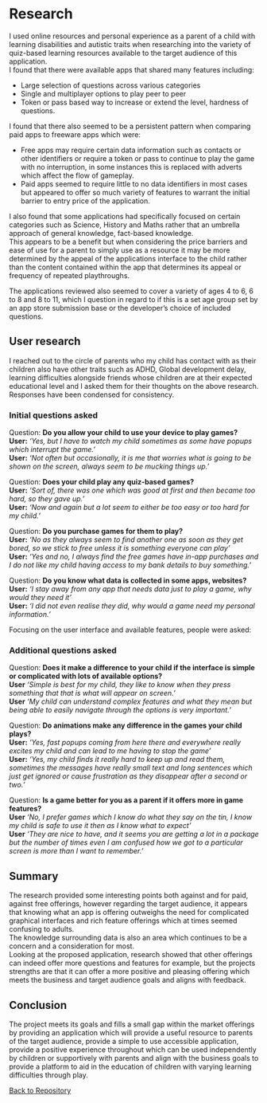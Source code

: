 # Research
I used online resources and personal experience as a parent of a child with learning disabilities and autistic traits when researching into the variety of quiz-based learning resources available to the target audience of this application.  
I found that there were available apps that shared many features including:  
- Large selection of questions across various categories
- Single and multiplayer options to play peer to peer
- Token or pass based way to increase or extend the level, hardness of questions.  

I found that there also seemed to be a persistent pattern when comparing paid apps to freeware apps which were:  
- Free apps may require certain data information such as contacts or other identifiers or require a token or pass to continue to play the game with no interruption, in some instances this is replaced with adverts which affect the flow of gameplay.  
- Paid apps seemed to require little to no data identifiers in most cases but appeared to offer so much variety of features to warrant the initial barrier to entry price of the application.  

I also found that some applications had specifically focused on certain categories such as Science, History and Maths rather that an umbrella approach of general knowledge, fact-based knowledge.  
This appears to be a benefit but when considering the price barriers and ease of use for a parent to simply use as a resource it may be more determined by the appeal of the applications interface to the child rather than the content contained within the app that determines its appeal or frequency of repeated playthroughs.  

The applications reviewed also seemed to cover a variety of ages 4 to 6, 6 to 8 and 8 to 11, which I question in regard to if this is a set age group set by an app store submission base or the developer’s choice of included questions.  

## User research
I reached out to the circle of parents who my child has contact with as their children also have other traits such as ADHD, Global development delay, learning difficulties alongside friends whose children are at their expected educational level and I asked them for their thoughts on the above research.  
Responses have been condensed for consistency.  

### Initial questions asked  
Question: **Do you allow your child to use your device to play games?**  
**User:** _‘Yes, but I have to watch my child sometimes as some have popups which interrupt the game.’_  
**User:** _‘Not often but occasionally, it is me that worries what is going to be shown on the screen, always seem to be mucking things up.’_  

Question: **Does your child play any quiz-based games?**  
**User:** _‘Sort of, there was one which was good at first and then became too hard, so they gave up.’_  
**User:** _‘Now and again but a lot seem to either be too easy or too hard for my child.’_  

Question: **Do you purchase games for them to play?**  
**User:** _‘No as they always seem to find another one as soon as they get bored, so we stick to free unless it is something everyone can play’_  
**User:** _‘Yes and no, I always find the free games have in-app purchases and I do not like my child having access to my bank details to buy something.’_  

Question: **Do you know what data is collected in some apps, websites?**  
**User:** _‘I stay away from any app that needs data just to play a game, why would they need it’_  
**User:** _‘I did not even realise they did, why would a game need my personal information.’_  

Focusing on the user interface and available features, people were asked:  

### Additional questions asked  

Question: **Does it make a difference to your child if the interface is simple or complicated with lots of available options?**  
**User** _‘Simple is best for my child, they like to know when they press something that that is what will appear on screen.’_  
**User** _‘My child can understand complex features and what they mean but being able to easily navigate through the options is very important.’_  

Question: **Do animations make any difference in the games your child plays?**  
**User:** _‘Yes, fast popups coming from here there and everywhere really excites my child and can lead to me having to stop the game’_  
**User:** _‘Yes, my child finds it really hard to keep up and read them, sometimes the messages have really small text and long sentences which just get ignored or cause frustration as they disappear after a second or two.’_  

Question: **Is a game better for you as a parent if it offers more in game features?**  
**User** _‘No, I prefer games which I know do what they say on the tin, I know my child is safe to use it then as I know what to expect’_  
**User** _‘They are nice to have, and it seems you are getting a lot in a package but the number of times even I am confused how we got to a particular screen is more than I want to remember.’_  

## Summary  
The research provided some interesting points both against and for paid, against free offerings, however regarding the target audience, it appears that knowing what an app is offering outweighs the need for complicated graphical interfaces and rich feature offerings which at times seemed confusing to adults.  
The knowledge surrounding data is also an area which continues to be a concern and a consideration for most.  
Looking at the proposed application, research showed that other offerings can indeed offer more questions and features for example, but the projects strengths are that it can offer a more positive and pleasing offering which meets the business and target audience goals and aligns with feedback.  

## Conclusion
The project meets its goals and fills a small gap within the market offerings by providing an application which will provide a useful resource to parents of the target audience, provide a simple to use accessible application, provide a positive experience throughout which can be used independently by children or supportively with parents and align with the business goals to provide a platform to aid in the education of children with varying learning difficulties through play.  
  
[Back to Repository](https://github.com/JHodgkins/MSP2-Quiz) 
